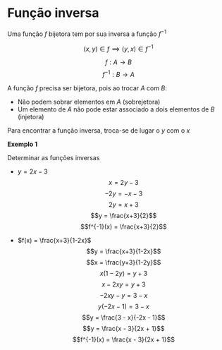 # Função inversa

Uma função $f$ bijetora tem por sua inversa a função $f^{-1}$

$$(x,y) \in f \implies (y,x) \in f^{-1}$$
  
$$f : A \rightarrow B$$
$$f^{-1} : B \rightarrow A$$

A função $f$ precisa ser bijetora, pois ao trocar $A$ com $B$:
- Não podem sobrar elementos em $A$ (sobrejetora)
- Um elemento de $A$ não pode estar associado a dois elementos de $B$ (injetora)

Para encontrar a função inversa, troca-se de lugar o $y$ com o $x$

**Exemplo 1**

Determinar as funções inversas
- $y = 2x-3$
$$x = 2y - 3$$
$$-2y = -x - 3$$
$$2y = x + 3$$
$$y = \frac{x+3}{2}$$
$$f^{-1}(x) = \frac{x+3}{2}$$

- $f(x) = \frac{x+3}{1-2x}$
$$y = \frac{x+3}{1-2x}$$
$$x = \frac{y+3}{1-2y}$$
$$x(1-2y) = y+3$$
$$x-2xy = y+3$$
$$-2xy - y = 3 - x$$
$$y(-2x - 1) = 3 - x$$
$$y = \frac{3 - x}{-2x - 1}$$
$$y = \frac{x - 3}{2x + 1}$$
$$f^{-1}(x) = \frac{x - 3}{2x + 1}$$